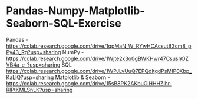 # Pandas-Numpy-Matplotlib-Seaborn-SQL-Exercise
Pandas - https://colab.research.google.com/drive/1qpMaN_W_RYwHCAcsutB3cm8_pPy43_Rg?usp=sharing
NumPy - https://colab.research.google.com/drive/1Wjte2x3o0gBWKHwr47CsushOZVB4a_e_?usp=sharing
SQL - https://colab.research.google.com/drive/1WPJLvUuQ7EPQdltgdPsMIP0Xbp_KaLlQ?usp=sharing
Matplotlib & Seaborn - https://colab.research.google.com/drive/15sB8PK2AKbuGlHHHZihr-RlPtKMLSnLK?usp=sharing
